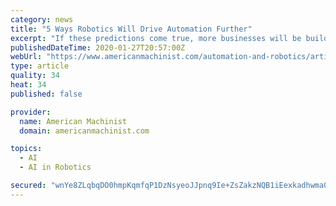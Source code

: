 ```yaml
---
category: news
title: "5 Ways Robotics Will Drive Automation Further"
excerpt: "If these predictions come true, more businesses will be building AI components into their products because they'll realize that doing so is necessary to remain competitive. Consequently, customers will start to see that purchasing an industrial robot with AI capability is a budget-pleasing option to drive new productivity. Industrial robotics ..."
publishedDateTime: 2020-01-27T20:57:00Z
webUrl: "https://www.americanmachinist.com/automation-and-robotics/article/21121441/5-ways-robotics-will-drive-automation-further-manufacturing-trends"
type: article
quality: 34
heat: 34
published: false

provider:
  name: American Machinist
  domain: americanmachinist.com

topics:
  - AI
  - AI in Robotics

secured: "wnYe8ZLqbqDO0hmpKqmfqP1DzNsyeoJJpnq9Ie+ZsZakzNQB1iEexkadhwma0+GRfXeDOPkXMX3sqnrcXw1ZAK5kZYtnE8WUtFfC/gf/xJX1Nv8OSWw53EmCagB/1WB34G43z3nk8RjuqQVzxET6y+tfmJnlu12jQJDhEVHHQeWSMPSB8auqQlMG6PBboSUvObhrEwkUr7+nz/+adOIsfsULQR7AmYWq6sayYK33+4I8AZ2cMCjyhJwQBTYlj4oxuwXBp3sF6J41BqICbgJ/HUSuqHFIhcP4vEPqk3rKRzUs+T6j1ODEhph2gu4j9e3iMUHQeK8kUEaNVP1yNl62AAobBYy97Egn8XZEmto0VG0PNbKUMdjPcTx3IH/EYhcHrtoIYq8ueYlajmTQGjKqwUcgJvP2W8eBJY9CDah6g3UIP/84SryyZ1FQOGIlYNrSponXaQIxynFY9N6tgSinEW7kBYfQkGHP4gcHtFC+Pnk=;XMUGYMERZNwY478jN3+3yA=="
---
```


